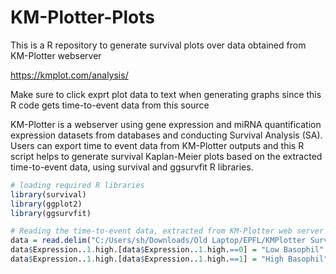 # KM-Plotter-Plots
This is a R repository to generate survival plots over data obtained from KM-Plotter webserver

https://kmplot.com/analysis/

Make sure to click exprt plot data to text when generating graphs since this R code gets time-to-event data from this source

KM-Plotter is a webserver using gene expression and miRNA quantification expression datasets from databases and conducting Survival Analysis (SA). Users can export time to event data from KM-Plotter outputs and this R script helps to generate survival Kaplan-Meier plots based on the extracted time-to-event data, using survival and ggsurvfit R libraries.

```R
# loading required R libraries
library(survival)
library(ggplot2)
library(ggsurvfit)

# Reading the time-to-event data, extracted from KM-Plotter web server
data = read.delim("C:/Users/sh/Downloads/Old Laptop/EPFL/KMPlotter Survival/KMPlotter AutoCutoff/Liv.txt",sep = '\t')
data$Expression..1.high.[data$Expression..1.high.==0] = "Low Basophil"
data$Expression..1.high.[data$Expression..1.high.==1] = "High Basophil"

```
